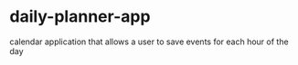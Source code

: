 # daily-planner-app
calendar application that allows a user to save events for each hour of the day
